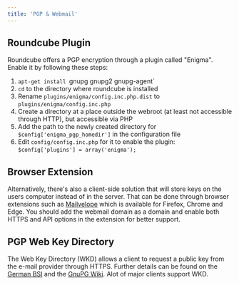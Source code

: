 ```yaml
---
title: 'PGP & Webmail'
---
```


## Roundcube Plugin
Roundcube offers a PGP encryption through a plugin called "Enigma". Enable it by following these steps:

1. `apt-get install `gnupg gnupg2 gnupg-agent`
2. `cd` to the directory where roundcube is installed
3. Rename `plugins/enigma/config.inc.php.dist` to `plugins/enigma/config.inc.php`
4. Create a directory at a place outside the webroot (at least not accessible through HTTP), but accessible via PHP
5. Add the path to the newly created directory for `$config['enigma_pgp_homedir']` in the configuration file
6. Edit `config/config.inc.php` for it to enable the plugin: `$config['plugins'] = array('enigma');`

## Browser Extension
Alternatively, there's also a client-side solution that will store keys on the users computer instead of in the server. That can be done through browser extensions such as [Mailvelope](https://www.mailvelope.com/de) which is available for Firefox, Chrome and Edge. You should add the webmail domain as a domain and enable both HTTPS and API options in the extension for better support.

## PGP Web Key Directory
The Web Key Directory (WKD) allows a client to request a public key from the e-mail provider through HTTPS. Further details can be found on the [German BSI](https://www.bsi.bund.de/DE/Themen/Kryptografie_Kryptotechnologie/Kryptografie/EasyGPG/EasyGPG_node.html) and the [GnuPG Wiki](https://wiki.gnupg.org/WKD). Alot of major clients support WKD.